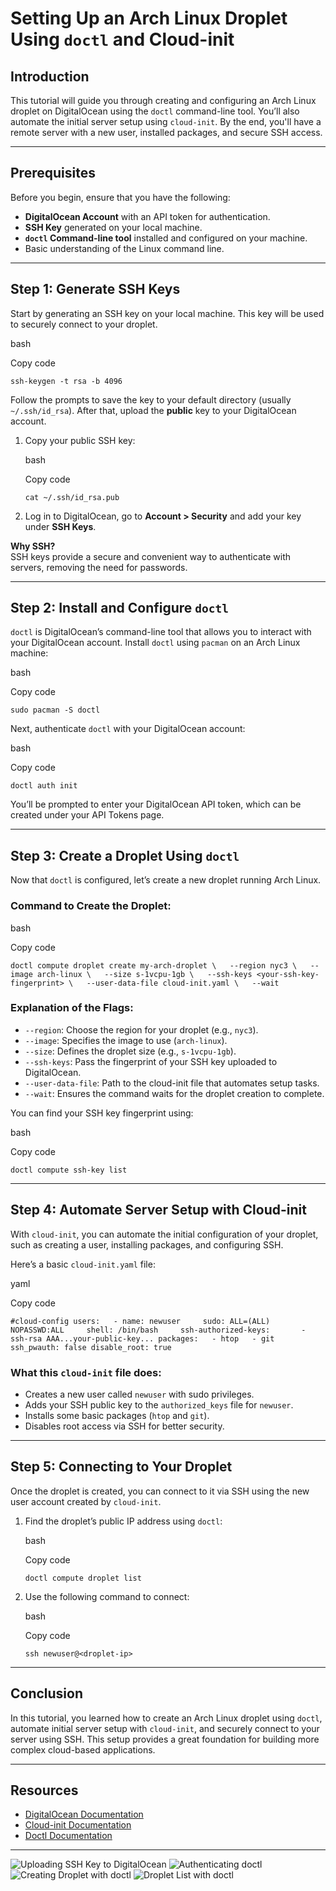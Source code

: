 # Setting Up an Arch Linux Droplet Using `doctl` and Cloud-init

## Introduction

This tutorial will guide you through creating and configuring an Arch Linux droplet on DigitalOcean using the `doctl` command-line tool. You’ll also automate the initial server setup using `cloud-init`. By the end, you'll have a remote server with a new user, installed packages, and secure SSH access.

---

## Prerequisites

Before you begin, ensure that you have the following:

- **DigitalOcean Account** with an API token for authentication.
- **SSH Key** generated on your local machine.
- **`doctl` Command-line tool** installed and configured on your machine.
- Basic understanding of the Linux command line.

---

## Step 1: Generate SSH Keys

Start by generating an SSH key on your local machine. This key will be used to securely connect to your droplet.

bash

Copy code

`ssh-keygen -t rsa -b 4096`

Follow the prompts to save the key to your default directory (usually `~/.ssh/id_rsa`). After that, upload the **public** key to your DigitalOcean account.

1. Copy your public SSH key:
    
    bash
    
    Copy code
    
    `cat ~/.ssh/id_rsa.pub`
    
2. Log in to DigitalOcean, go to **Account > Security** and add your key under **SSH Keys**.
    

**Why SSH?**  
SSH keys provide a secure and convenient way to authenticate with servers, removing the need for passwords.

---

## Step 2: Install and Configure `doctl`

`doctl` is DigitalOcean’s command-line tool that allows you to interact with your DigitalOcean account. Install `doctl` using `pacman` on an Arch Linux machine:

bash

Copy code

`sudo pacman -S doctl`

Next, authenticate `doctl` with your DigitalOcean account:

bash

Copy code

`doctl auth init`

You’ll be prompted to enter your DigitalOcean API token, which can be created under your API Tokens page.

---

## Step 3: Create a Droplet Using `doctl`

Now that `doctl` is configured, let’s create a new droplet running Arch Linux.

### Command to Create the Droplet:

bash

Copy code

`doctl compute droplet create my-arch-droplet \   --region nyc3 \   --image arch-linux \   --size s-1vcpu-1gb \   --ssh-keys <your-ssh-key-fingerprint> \   --user-data-file cloud-init.yaml \   --wait`

### Explanation of the Flags:

- `--region`: Choose the region for your droplet (e.g., `nyc3`).
- `--image`: Specifies the image to use (`arch-linux`).
- `--size`: Defines the droplet size (e.g., `s-1vcpu-1gb`).
- `--ssh-keys`: Pass the fingerprint of your SSH key uploaded to DigitalOcean.
- `--user-data-file`: Path to the cloud-init file that automates setup tasks.
- `--wait`: Ensures the command waits for the droplet creation to complete.

You can find your SSH key fingerprint using:

bash

Copy code

`doctl compute ssh-key list`

---

## Step 4: Automate Server Setup with Cloud-init

With `cloud-init`, you can automate the initial configuration of your droplet, such as creating a user, installing packages, and configuring SSH.

Here’s a basic `cloud-init.yaml` file:

yaml

Copy code

`#cloud-config users:   - name: newuser     sudo: ALL=(ALL) NOPASSWD:ALL     shell: /bin/bash     ssh-authorized-keys:       - ssh-rsa AAA...your-public-key... packages:   - htop   - git ssh_pwauth: false disable_root: true`

### What this `cloud-init` file does:

- Creates a new user called `newuser` with sudo privileges.
- Adds your SSH public key to the `authorized_keys` file for `newuser`.
- Installs some basic packages (`htop` and `git`).
- Disables root access via SSH for better security.

---

## Step 5: Connecting to Your Droplet

Once the droplet is created, you can connect to it via SSH using the new user account created by `cloud-init`.

1. Find the droplet’s public IP address using `doctl`:
    
    bash
    
    Copy code
    
    `doctl compute droplet list`
    
2. Use the following command to connect:
    
    bash
    
    Copy code
    
    `ssh newuser@<droplet-ip>`
    

---

## Conclusion

In this tutorial, you learned how to create an Arch Linux droplet using `doctl`, automate initial server setup with `cloud-init`, and securely connect to your server using SSH. This setup provides a great foundation for building more complex cloud-based applications.

---

## Resources

- [DigitalOcean Documentation](https://docs.digitalocean.com)
- [Cloud-init Documentation](https://docs.cloud-init.io/en/latest/)
- [Doctl Documentation](https://docs.digitalocean.com/reference/doctl/)


---

![Uploading SSH Key to DigitalOcean](assets/ssh-key-upload.png)
![Authenticating doctl](assets/doctl-auth.png)
![Creating Droplet with doctl](assets/doctl-droplet-create.png)
![Droplet List with doctl](assets/doctl-droplet-list.png)

